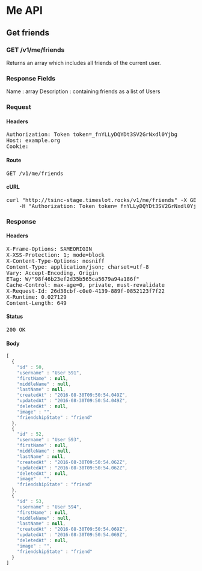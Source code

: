 # Me API

## Get friends

### GET /v1/me/friends

Returns an array which includes all friends of the current user.

### Response Fields

Name : array
Description : containing friends as a list of Users

### Request

#### Headers

<pre>Authorization: Token token=_fnYLLyDQYDt3SV2GrNxdl0Yjbg
Host: example.org
Cookie: </pre>

#### Route

<pre>GET /v1/me/friends</pre>

#### cURL

<pre class="request">curl &quot;http://tsinc-stage.timeslot.rocks/v1/me/friends&quot; -X GET \
	-H &quot;Authorization: Token token=_fnYLLyDQYDt3SV2GrNxdl0Yjbg&quot;</pre>

### Response

#### Headers

<pre>X-Frame-Options: SAMEORIGIN
X-XSS-Protection: 1; mode=block
X-Content-Type-Options: nosniff
Content-Type: application/json; charset=utf-8
Vary: Accept-Encoding, Origin
ETag: W/&quot;98f46b23ef2d35b565ca5679a94a186f&quot;
Cache-Control: max-age=0, private, must-revalidate
X-Request-Id: 26d38cbf-c0e0-4139-889f-0852123f7f22
X-Runtime: 0.027129
Content-Length: 649</pre>

#### Status

<pre>200 OK</pre>

#### Body

```javascript
[
  {
    "id" : 50,
    "username" : "User 591",
    "firstName" : null,
    "middleName" : null,
    "lastName" : null,
    "createdAt" : "2016-08-30T09:50:54.049Z",
    "updatedAt" : "2016-08-30T09:50:54.049Z",
    "deletedAt" : null,
    "image" : "",
    "friendshipState" : "friend"
  },
  {
    "id" : 52,
    "username" : "User 593",
    "firstName" : null,
    "middleName" : null,
    "lastName" : null,
    "createdAt" : "2016-08-30T09:50:54.062Z",
    "updatedAt" : "2016-08-30T09:50:54.062Z",
    "deletedAt" : null,
    "image" : "",
    "friendshipState" : "friend"
  },
  {
    "id" : 53,
    "username" : "User 594",
    "firstName" : null,
    "middleName" : null,
    "lastName" : null,
    "createdAt" : "2016-08-30T09:50:54.069Z",
    "updatedAt" : "2016-08-30T09:50:54.069Z",
    "deletedAt" : null,
    "image" : "",
    "friendshipState" : "friend"
  }
]
```
